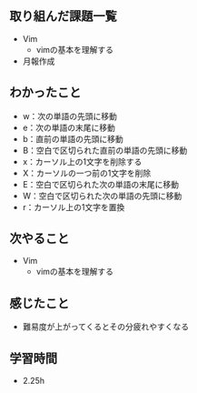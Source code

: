 ## 取り組んだ課題一覧
- Vim
    - vimの基本を理解する
- 月報作成

## わかったこと
- w：次の単語の先頭に移動
- e：次の単語の末尾に移動
- b：直前の単語の先頭に移動
- B：空白で区切られた直前の単語の先頭に移動
- x：カーソル上の1文字を削除する
- X：カーソルの一つ前の1文字を削除
- E：空白で区切られた次の単語の末尾に移動
- W：空白で区切られた次の単語の先頭に移動
- r：カーソル上の1文字を置換

## 次やること
- Vim
    - vimの基本を理解する

## 感じたこと
- 難易度が上がってくるとその分疲れやすくなる

## 学習時間
- 2.25h